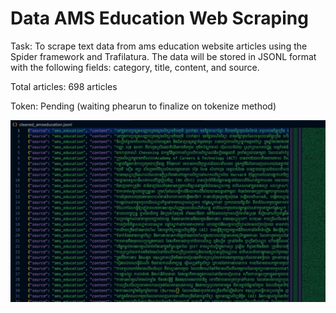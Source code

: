 # Data AMS Education Web Scraping

Task: To scrape text data from ams education website articles using the Spider framework and Trafilatura. The data will be stored in JSONL format with the following fields: category, title, content, and source.

Total articles: 698 articles

Token: Pending (waiting phearun to finalize on tokenize method)

![Image](../images/data/2.png)
